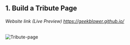## 1. Build a Tribute Page
###### Website link (Live Preview) https://geekblower.github.io/

![Tribute-page]()
